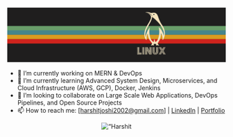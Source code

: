 ![](/Linux.png)

- 🔭 I’m currently working on MERN & DevOps
- 🌱 I’m currently learning Advanced System Design, Microservices, and Cloud Infrastructure (AWS, GCP), Docker, Jenkins
- 👯 I’m looking to collaborate on Large Scale Web Applications, DevOps Pipelines, and Open Source Projects
- 📫 How to reach me: [harshitjoshi2002@gmail.com] | [LinkedIn](https://www.linkedin.com/in/harshit-joshi-120910279) | [Portfolio](https://harshitjoshiportfolio.netlify.app/)

<p align="center"> <img src="https://github-readme-stats.vercel.app/api/top-langs/?username=012802HJoshi&layout=compact&show_icons=true&theme=gotham" alt=“Harshit Joshi" />



